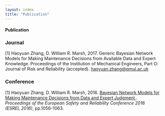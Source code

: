 ```yaml
---
layout: index
title: "Publication"
---
```



#### Publication

### Journal
[1] Haoyuan Zhang, D. William R. Marsh, 2017. Generic Bayesian Network Models for Making Maintenance Decisions from Available Data and Expert Knowledge. Proceedings of the Institution of Mechanical Engineers, Part O: Journal of Risk and Reliability (accepted).
<a href="mailto:haoyuan.zhang@qmul.ac.uk">haoyuan.zhang@qmul.ac.uk</a>  


### Conference
[1] Haoyuan Zhang, D. William R. Marsh, 2016. <a href="https://qmro.qmul.ac.uk/xmlui/bitstream/handle/123456789/13065/Marsh%20Bayesian%20Network%20Models%20for%20Making%202016%20Accepted.pdf?sequence=1">Bayesian Network Models for Making Maintenance Decisions from Data and Expert Judgment </a>. <i> 
Proceedings of the European Safety and Reliability Conference 2016 (ESREL 2016)</i>, pp.1056-1063.
